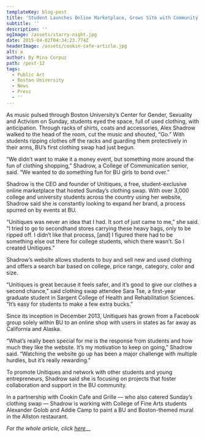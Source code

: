 ```yaml
---
templateKey: blog-post
title: 'Student Launches Online Marketplace, Grows Site with Community Outreach'
subtitle: ''
description: ''
ogImage: /assets/starry-night.jpg
date: 2015-04-02T04:34:23.774Z
headerImage: /assets/cookin-cafe-article.jpg
alt: a
author: By Mina Corpuz
path: /post-12
tags:
  - Public Art
  - Boston University
  - News
  - Press
  - ''
---
```

As music pulsed through Boston University’s Center for Gender, Sexuality and Activism on Sunday, students eyed the space, full of used clothing, with anticipation. Through racks of shirts, coats and accessories, Alex Shadrow walked to the head of the room, cut the music and shouted, “Go.” With students ripping clothes off the racks and guarding them protectively in their arms, BU’s first clothing swap had just begun.

“We didn’t want to make it a money event, but something more around the fun of clothing shopping,” Shadrow, a College of Communication senior, said. “We wanted to do something fun for BU girls to bond over.”

Shadrow is the CEO and founder of Unitiques, a free, student-exclusive online marketplace that hosted Sunday’s clothing swap. With over 3,000 college and university students across the country using her website, Shadrow said she is constantly looking to expand her brand, a process spurred on by events at BU.

“Unitiques was never an idea that I had. It sort of just came to me,” she said. “I tried to go to secondhand stores carrying these heavy bags, only to be ripped off. I didn’t like that process, \[and] I figured there had to be something else out there for college students, which there wasn’t. So I created Unitiques.”

Shadrow’s website allows students to buy and sell new and used clothing and offers a search bar based on college, price range, category, color and size.

“Unitiques is great because it feels safer, and it’s good to give our clothes a second chance,” said clothing swap attendee Sara Tse, a first-year graduate student in Sargent College of Health and Rehabilitation Sciences. “It’s easy for students to make a few extra bucks.”

Since its inception in December 2013, Unitiques has grown from a Facebook group solely within BU to an online shop with users in states as far away as California and Alaska.

“What’s really been special for me is the response from students and how much they like the website. It’s my motivation to keep on going,” Shadrow said. “Watching the website go up has been a major challenge with multiple hurdles, but it’s really rewarding.”

To promote Unitiques and network with other students and young entrepreneurs, Shadrow said she is focusing on projects that foster collaboration and support in the BU community.

In a partnership with Cookin Cafe and Grille — who also catered Sunday’s clothing swap — Shadrow is working with College of Fine Arts students Alexander Golob and Addie Camp to paint a BU and Boston-themed mural in the Allston restaurant.



_For the whole article, click_ [_here_](https://dailyfreepress.com/blog/2014/09/18/student-launches-online-marketplace-grows-site-community-outreach/)__
